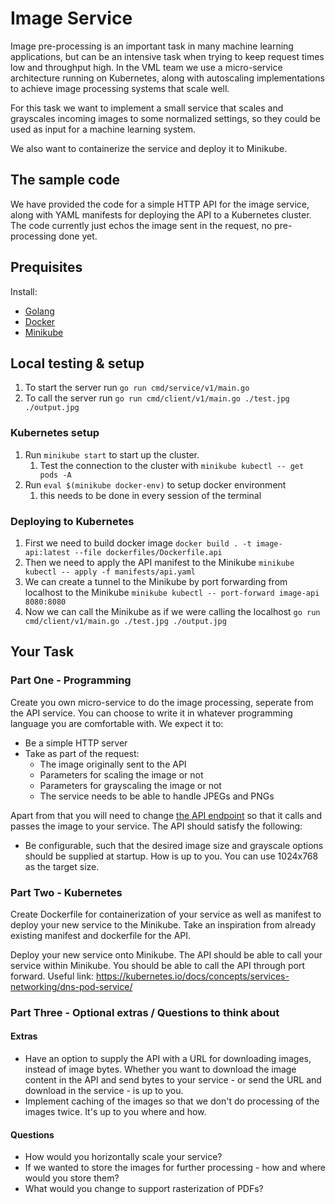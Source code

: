 # Image Service

Image pre-processing is an important task in many machine learning applications, but can be an intensive task when trying to keep request times low and throughput high. In the VML team we use a micro-service architecture running on Kubernetes, along with autoscaling implementations to achieve image processing systems that scale well.

For this task we want to implement a small service that scales and grayscales incoming images to some normalized settings, so they could be used as input for a machine learning system.

We also want to containerize the service and deploy it to Minikube.

## The sample code
We have provided the code for a simple HTTP API for the image service, along with YAML manifests for deploying the API to a Kubernetes cluster. The code currently just echos the image sent in the request, no pre-processing done yet.

## Prequisites
Install: 
- [Golang](https://go.dev/dl/)
- [Docker](https://docs.docker.com/engine/install/)
- [Minikube](https://minikube.sigs.k8s.io/docs/start)

## Local testing & setup
1. To start the server run `go run cmd/service/v1/main.go`
2. To call the server run `go run cmd/client/v1/main.go ./test.jpg ./output.jpg` 

### Kubernetes setup
1. Run `minikube start` to start up the cluster. 
   1. Test the connection to the cluster with `minikube kubectl -- get pods -A` 
2. Run `eval $(minikube docker-env)` to setup docker environment
   1. this needs to be done in every session of the terminal

### Deploying to Kubernetes
1. First we need to build docker image `docker build . -t image-api:latest --file dockerfiles/Dockerfile.api`
2. Then we need to apply the API manifest to the Minikube `minikube kubectl -- apply -f manifests/api.yaml`
3. We can create a tunnel to the Minikube by port forwarding from localhost to the Minikube `minikube kubectl -- port-forward image-api 8080:8080`
4. Now we can call the Minikube as if we were calling the localhost `go run cmd/client/v1/main.go ./test.jpg ./output.jpg` 

## Your Task

### Part One - Programming
Create you own micro-service to do the image processing, seperate from the API service. You can choose to write it in whatever programming language you are comfortable with. We expect it to:

* Be a simple HTTP server
* Take as part of the request:
    * The image originally sent to the API
    * Parameters for scaling the image or not
    * Parameters for grayscaling the image or not
    * The service needs to be able to handle JPEGs and PNGs

Apart from that you will need to change [the API endpoint](./pkg/api/api.go) so that it calls and passes the image to your service. The API should satisfy the following:

* Be configurable, such that the desired image size and grayscale options should be supplied at startup. How is up to you. You can use 1024x768 as the target size.

### Part Two - Kubernetes
Create Dockerfile for containerization of your service as well as manifest to deploy your new service to the Minikube. Take an inspiration from already existing manifest and dockerfile for the API.

Deploy your new service onto Minikube. The API should be able to call your service within Minikube. You should be able to call the API through port forward. Useful link: https://kubernetes.io/docs/concepts/services-networking/dns-pod-service/ 

### Part Three - Optional extras / Questions to think about
#### Extras
- Have an option to supply the API with a URL for downloading images, instead of image bytes. Whether you want to download the image content in the API and send bytes to your service - or send the URL and download in the service - is up to you.
- Implement caching of the images so that we don't do processing of the images twice. It's up to you where and how.

#### Questions
- How would you horizontally scale your service? 
- If we wanted to store the images for further processing - how and where would you store them?
- What would you change to support rasterization of PDFs?
